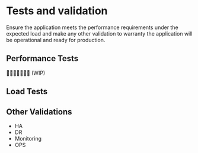 # Tests and validation

Ensure the application meets the performance requirements under the expected load and make any other validation to warranty the application will be operational and ready for production.

## Performance Tests

👷🏻‍♀️🚧👷🏻‍♂️ (WIP)

## Load Tests
## Other Validations 

* HA
* DR
* Monitoring
* OPS

